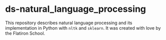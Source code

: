 # ds-natural_language_processing

This repository describes natural language processing and its implementation in Python with `nltk` and `sklearn`. It was created with love by the Flatiron School.
